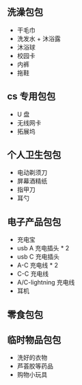 ## 洗澡包包

- 干毛巾
- 洗发水 + 沐浴露
- 沐浴球
- 校园卡
- 内裤
- 拖鞋

## cs 专用包包

- U 盘
- 无线网卡
- 拓展坞

## 个人卫生包包

- 电动剃须刀
- 屏幕酒精纸
- 指甲刀
- 耳勺

## 电子产品包包

- 充电宝
- usb A 充电插头 * 2
- usb C 充电插头
- A-C 充电线 * 2
- C-C 充电线
- A/C-lightning 充电线
- 耳机

## 零食包包

## 临时物品包包

- 洗好的衣物
- 芦荟胶等药品
- 购物小玩具
